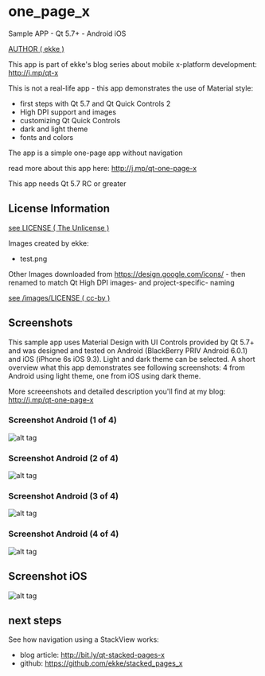 # one_page_x
Sample APP - Qt 5.7+ - Android iOS

[AUTHOR ( ekke )](AUTHOR.md)

This app is part of ekke's blog series about mobile x-platform development:
http://j.mp/qt-x

This is not a real-life app - this app demonstrates the use of Material style:

* first steps with Qt 5.7 and Qt Quick Controls 2
* High DPI support and images
* customizing Qt Quick Controls
* dark and light theme
* fonts and colors

The app is a simple one-page app without navigation
 
read more about this app here:
http://j.mp/qt-one-page-x

This app needs Qt 5.7 RC or greater

## License Information
[see LICENSE ( The Unlicense )](LICENSE)

Images created by ekke:

* test.png

Other Images downloaded from https://design.google.com/icons/ - then renamed to match Qt High DPI images- and project-specific- naming

[see /images/LICENSE ( cc-by )](images/LICENSE)

## Screenshots
This sample app uses Material Design with UI Controls provided by Qt 5.7+ and was designed and tested on Android (BlackBerry PRIV Android 6.0.1) and iOS (iPhone 6s iOS 9.3). Light and dark theme can be selected. A short overview what this app demonstrates see following screenshots: 4 from Android using light theme, one from iOS using dark theme.

More screeenshots and detailed description you'll find at my blog: http://j.mp/qt-one-page-x

### Screenshot Android (1 of 4)
![alt tag](https://appbus.files.wordpress.com/2016/04/one_x_a_01.png "Screenshot Android (01)")

### Screenshot Android (2 of 4)
![alt tag](https://appbus.files.wordpress.com/2016/04/one_x_a_02.png "Screenshot Android (02)")

### Screenshot Android (3 of 4)
![alt tag](https://appbus.files.wordpress.com/2016/04/one_x_a_03.png "Screenshot Android (03)")

### Screenshot Android (4 of 4)
![alt tag](https://appbus.files.wordpress.com/2016/04/one_x_a_04.png "Screenshot Android (04)")

## Screenshot iOS
![alt tag](https://appbus.files.wordpress.com/2016/04/one_x_ios_01.png "Screenshot Android (01)")

## next steps
See how navigation using a StackView works:
* blog article: http://bit.ly/qt-stacked-pages-x
* github: https://github.com/ekke/stacked_pages_x

